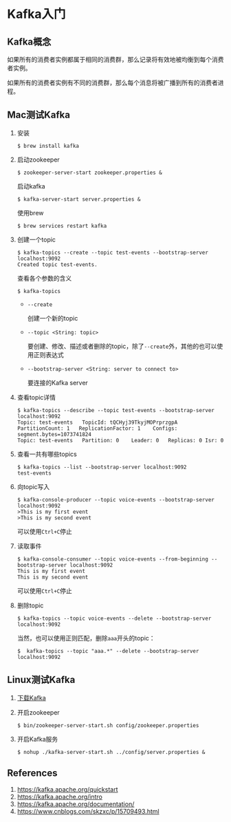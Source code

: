 # Kafka入门

## Kafka概念

如果所有的消费者实例都属于相同的消费群，那么记录将有效地被均衡到每个消费者实例。

如果所有的消费者实例有不同的消费群，那么每个消息将被广播到所有的消费者进程。

## Mac测试Kafka

1. 安装

   ```
   $ brew install kafka
   ```

2. 启动zookeeper

   ```
   $ zookeeper-server-start zookeeper.properties &
   ```

   启动kafka

   ```
   $ kafka-server-start server.properties &
   ```

   使用brew

   ```
   $ brew services restart kafka
   ```

   

3. 创建一个topic

   ```
   $ kafka-topics --create --topic test-events --bootstrap-server localhost:9092
   Created topic test-events.
   ```

   查看各个参数的含义

   ```
   $ kafka-topics
   ```

   - `--create`

     创建一个新的topic

   - `--topic <String: topic>`

     要创建、修改、描述或者删除的topic，除了`--create`外，其他的也可以使用正则表达式

   - `--bootstrap-server <String: server to connect to>`

     要连接的Kafka server

4. 查看topic详情

   ```
   $ kafka-topics --describe --topic test-events --bootstrap-server localhost:9092
   Topic: test-events	TopicId: tQCHyj39TkyjMOPrprzgpA	PartitionCount: 1	ReplicationFactor: 1	Configs: segment.bytes=1073741824
   Topic: test-events	Partition: 0	Leader: 0	Replicas: 0	Isr: 0
   ```

5. 查看一共有哪些topics

   ```
   $ kafka-topics --list --bootstrap-server localhost:9092
   test-events
   ```

6. 向topic写入

   ```
   $ kafka-console-producer --topic voice-events --bootstrap-server localhost:9092
   >This is my first event
   >This is my second event
   ```

   可以使用`Ctrl+C`停止

7. 读取事件

   ```
   $ kafka-console-consumer --topic voice-events --from-beginning --bootstrap-server localhost:9092
   This is my first event
   This is my second event
   ```

   可以使用`Ctrl+C`停止
   
7. 删除topic

   ```
   $ kafka-topics --topic voice-events --delete --bootstrap-server localhost:9092
   ```
   
   当然，也可以使用正则匹配，删除`aaa`开头的topic：

   ```
   $  kafka-topics --topic "aaa.*" --delete --bootstrap-server localhost:9092
   ```

## Linux测试Kafka

1. [下载Kafka](https://kafka.apache.org/downloads)

2. 开启zookeeper

   ```
   $ bin/zookeeper-server-start.sh config/zookeeper.properties
   ```

   

3. 开启Kafka服务

   ```
   $ nohup ./kafka-server-start.sh ../config/server.properties &
   ```

   



## References

1. https://kafka.apache.org/quickstart
2. https://kafka.apache.org/intro
3. https://kafka.apache.org/documentation/
4. https://www.cnblogs.com/skzxc/p/15709493.html